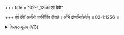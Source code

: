 +++
title = "02-1_1256 एष देवो"

+++
ए꣣ष꣢ दे꣣वो꣡ अम꣢꣯र्त्यः पर्ण꣣वी꣡रि꣢व दीयते। अ꣣भि꣡ द्रोणा꣢꣯न्या꣣स꣡द꣢म् ॥ 02-1:1256 ॥

<details><summary>विस्वर-मूलम् (VC)</summary>

एष देवो अमर्त्यः पर्णवीरिव दीयते । अभि द्रोणान्यासदम् ॥१२५६॥
</details>